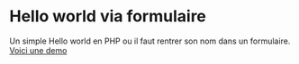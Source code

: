 # Hello world via formulaire
Un simple Hello world en PHP ou il faut rentrer son nom dans un formulaire.
[Voici une demo](http://kustomskromatiks.byethost17.com/Experiences/BonjourFormulaire.php)